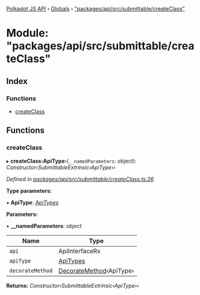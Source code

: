 [Polkadot JS API](../README.md) › [Globals](../globals.md) › ["packages/api/src/submittable/createClass"](_packages_api_src_submittable_createclass_.md)

# Module: "packages/api/src/submittable/createClass"

## Index

### Functions

* [createClass](_packages_api_src_submittable_createclass_.md#createclass)

## Functions

###  createClass

▸ **createClass**‹**ApiType**›(`__namedParameters`: object): *Constructor‹SubmittableExtrinsic‹ApiType››*

*Defined in [packages/api/src/submittable/createClass.ts:26](https://github.com/polkadot-js/api/blob/065f39ba6d/packages/api/src/submittable/createClass.ts#L26)*

**Type parameters:**

▪ **ApiType**: *[ApiTypes](_packages_api_src_types_base_.md#apitypes)*

**Parameters:**

▪ **__namedParameters**: *object*

Name | Type |
------ | ------ |
`api` | ApiInterfaceRx |
`apiType` | [ApiTypes](_packages_api_src_types_base_.md#apitypes) |
`decorateMethod` | [DecorateMethod](_packages_api_src_types_base_.md#decoratemethod)‹ApiType› |

**Returns:** *Constructor‹SubmittableExtrinsic‹ApiType››*
